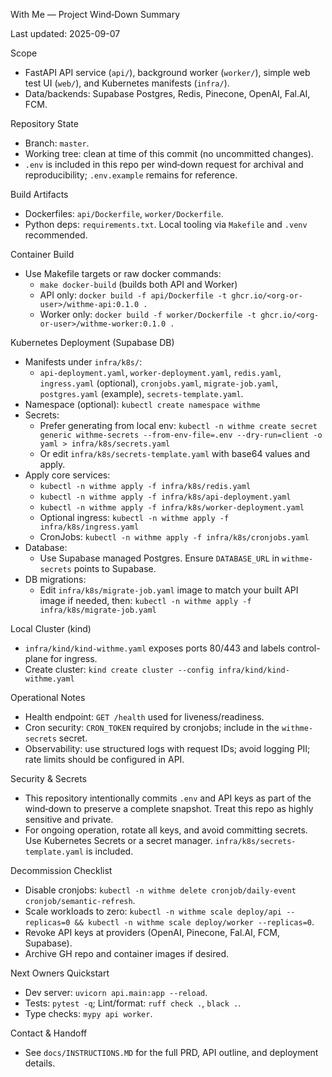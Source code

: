 With Me — Project Wind‑Down Summary

Last updated: 2025-09-07

Scope
- FastAPI API service (`api/`), background worker (`worker/`), simple web test UI (`web/`), and Kubernetes manifests (`infra/`).
- Data/backends: Supabase Postgres, Redis, Pinecone, OpenAI, Fal.AI, FCM.

Repository State
- Branch: `master`.
- Working tree: clean at time of this commit (no uncommitted changes).
- `.env` is included in this repo per wind‑down request for archival and reproducibility; `.env.example` remains for reference.

Build Artifacts
- Dockerfiles: `api/Dockerfile`, `worker/Dockerfile`.
- Python deps: `requirements.txt`. Local tooling via `Makefile` and `.venv` recommended.

Container Build
- Use Makefile targets or raw docker commands:
  - `make docker-build` (builds both API and Worker)
  - API only: `docker build -f api/Dockerfile -t ghcr.io/<org-or-user>/withme-api:0.1.0 .`
  - Worker only: `docker build -f worker/Dockerfile -t ghcr.io/<org-or-user>/withme-worker:0.1.0 .`

Kubernetes Deployment (Supabase DB)
- Manifests under `infra/k8s/`:
  - `api-deployment.yaml`, `worker-deployment.yaml`, `redis.yaml`, `ingress.yaml` (optional), `cronjobs.yaml`, `migrate-job.yaml`, `postgres.yaml` (example), `secrets-template.yaml`.
- Namespace (optional): `kubectl create namespace withme`
- Secrets:
  - Prefer generating from local env: `kubectl -n withme create secret generic withme-secrets --from-env-file=.env --dry-run=client -o yaml > infra/k8s/secrets.yaml`
  - Or edit `infra/k8s/secrets-template.yaml` with base64 values and apply.
- Apply core services:
  - `kubectl -n withme apply -f infra/k8s/redis.yaml`
  - `kubectl -n withme apply -f infra/k8s/api-deployment.yaml`
  - `kubectl -n withme apply -f infra/k8s/worker-deployment.yaml`
  - Optional ingress: `kubectl -n withme apply -f infra/k8s/ingress.yaml`
  - CronJobs: `kubectl -n withme apply -f infra/k8s/cronjobs.yaml`
- Database:
  - Use Supabase managed Postgres. Ensure `DATABASE_URL` in `withme-secrets` points to Supabase.
- DB migrations:
  - Edit `infra/k8s/migrate-job.yaml` image to match your built API image if needed, then: `kubectl -n withme apply -f infra/k8s/migrate-job.yaml`

Local Cluster (kind)
- `infra/kind/kind-withme.yaml` exposes ports 80/443 and labels control-plane for ingress.
- Create cluster: `kind create cluster --config infra/kind/kind-withme.yaml`

Operational Notes
- Health endpoint: `GET /health` used for liveness/readiness.
- Cron security: `CRON_TOKEN` required by cronjobs; include in the `withme-secrets` secret.
- Observability: use structured logs with request IDs; avoid logging PII; rate limits should be configured in API.

Security & Secrets
- This repository intentionally commits `.env` and API keys as part of the wind‑down to preserve a complete snapshot. Treat this repo as highly sensitive and private.
- For ongoing operation, rotate all keys, and avoid committing secrets. Use Kubernetes Secrets or a secret manager. `infra/k8s/secrets-template.yaml` is included.

Decommission Checklist
- Disable cronjobs: `kubectl -n withme delete cronjob/daily-event cronjob/semantic-refresh`.
- Scale workloads to zero: `kubectl -n withme scale deploy/api --replicas=0 && kubectl -n withme scale deploy/worker --replicas=0`.
- Revoke API keys at providers (OpenAI, Pinecone, Fal.AI, FCM, Supabase).
- Archive GH repo and container images if desired.

Next Owners Quickstart
- Dev server: `uvicorn api.main:app --reload`.
- Tests: `pytest -q`; Lint/format: `ruff check .`, `black .`.
- Type checks: `mypy api worker`.

Contact & Handoff
- See `docs/INSTRUCTIONS.MD` for the full PRD, API outline, and deployment details.
